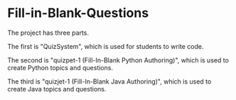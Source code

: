 # Fill-in-Blank-Questions

The project has three parts.

The first is "QuizSystem", which is used for students to write code.

The second is "quizpet-1 (Fill-In-Blank Python Authoring)", which is used to create Python topics and questions.

The third is "quizjet-1 (Fill-In-Blank Java Authoring)", which is used to create Java topics and questions.
